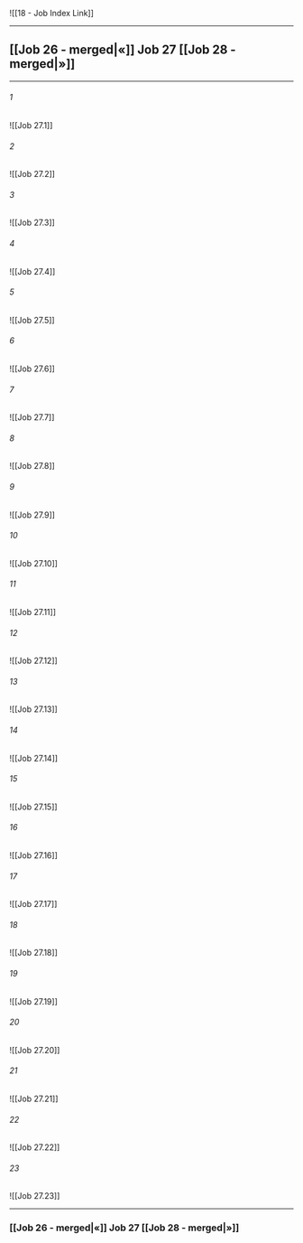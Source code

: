 ![[18 - Job Index Link]]

---
##  [[Job 26 - merged|«]] Job 27 [[Job 28 - merged|»]]

---

###### 1
![[Job 27.1]] 

###### 2
![[Job 27.2]] 

###### 3
![[Job 27.3]] 

###### 4
![[Job 27.4]]

###### 5 
![[Job 27.5]] 

###### 6
![[Job 27.6]] 

###### 7
![[Job 27.7]] 

###### 8
![[Job 27.8]] 

###### 9
![[Job 27.9]] 

###### 10
![[Job 27.10]] 

###### 11
![[Job 27.11]] 

###### 12
![[Job 27.12]]

###### 13
![[Job 27.13]] 

###### 14
![[Job 27.14]] 

###### 15
![[Job 27.15]]

###### 16
![[Job 27.16]] 

###### 17
![[Job 27.17]]

###### 18
![[Job 27.18]] 

###### 19
![[Job 27.19]] 

###### 20
![[Job 27.20]]

###### 21
![[Job 27.21]] 

###### 22
![[Job 27.22]] 

###### 23
![[Job 27.23]]


---
###  [[Job 26 - merged|«]] Job 27 [[Job 28 - merged|»]]